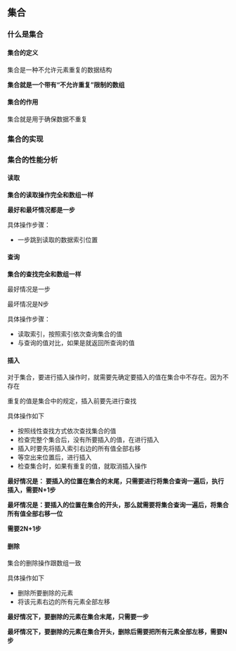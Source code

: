 ## 集合

### 什么是集合

#### 集合的定义

集合是一种不允许元素重复的数据结构

**集合就是一个带有“不允许重复”限制的数组**

#### 集合的作用

集合就是用于确保数据不重复

### 集合的实现



### 集合的性能分析

#### 读取

**集合的读取操作完全和数组一样**

**最好和最坏情况都是一步**

具体操作步骤：

- 一步跳到读取的数据索引位置

#### 查询

**集合的查找完全和数组一样**

最好情况是一步

最坏情况是N步

具体操作步骤：

- 读取索引，按照索引依次查询集合的值
- 与查询的值对比，如果是就返回所查询的值

#### 插入

对于集合，要进行插入操作时，就需要先确定要插入的值在集合中不存在。因为不存在

重复的值是集合中的规定，插入前要先进行查找

具体操作如下

- 按照线性查找方式依次查找集合的值
- 检查完整个集合后，没有所要插入的值，在进行插入
- 插入时要先将插入索引右边的所有值全部右移
- 等空出来位置后，进行插入
- 检查集合时，如果有重复的值，就取消插入操作

**最好情况是：  要插入的位置在集合的末尾，只需要进行将集合查询一遍后，执行插入，需要N+1步**

**最坏情况是：要插入的位置在集合的开头，那么就需要将集合查询一遍后，将集合所有值全部右移一位**

**需要2N+1步**

#### 删除

集合的删除操作跟数组一致

具体操作如下

- 删除所要删除的元素
- 将该元素右边的所有元素全部左移

**最好情况下，要删除的元素在集合末尾，只需要一步**

**最坏情况下，要删除的元素在集合开头，删除后需要把所有元素全部左移，需要N步**